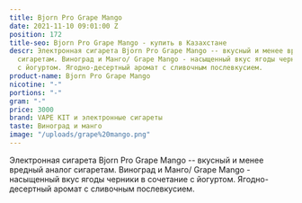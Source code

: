 ```yaml
---
title: Bjorn Pro Grape Mango
date: 2021-11-10 09:01:00 Z
position: 172
title-seo: Bjorn Pro Grape Mango - купить в Казахстане
descr: Электронная сигарета Bjorn Pro Grape Mango -- вкусный и менее вредный аналог
  сигаретам. Виноград и Манго/ Grape Mango - насыщенный вкус ягоды черники в сочетание
  с йогуртом. Ягодно-десертный аромат с сливочным послевкусием.
product-name: Bjorn Pro Grape Mango
nicotine: "-"
portions: "-"
gram: "-"
price: 3000
brand: VAPE KIT и электронные сигареты
taste: Виноград и манго
image: "/uploads/grape%20mango.png"
---
```


Электронная сигарета Bjorn Pro Grape Mango -- вкусный и менее вредный аналог сигаретам. Виноград и Манго/ Grape Mango - насыщенный вкус ягоды черники в сочетание с йогуртом. Ягодно-десертный аромат с сливочным послевкусием.
